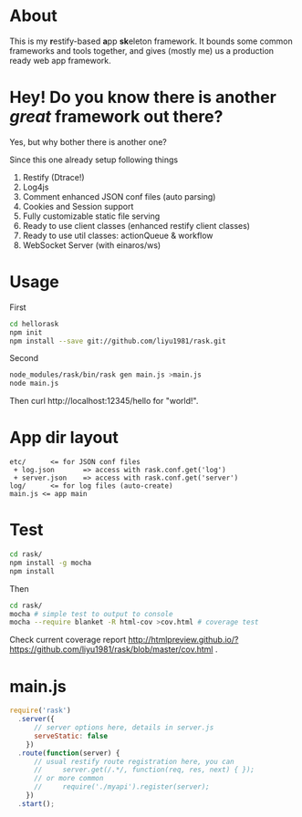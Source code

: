 About
=====

This is my **r**estify-based **a**pp **sk**eleton framework. It bounds some common frameworks and tools together, and gives (mostly me) us a production ready web app framework.

Hey! Do you know there is another *great* framework out there?
===================================================

Yes, but why bother there is another one?

Since this one already setup following things

1. Restify (Dtrace!)
2. Log4js
3. Comment enhanced JSON conf files (auto parsing)
4. Cookies and Session support
5. Fully customizable static file serving
6. Ready to use client classes (enhanced restify client classes)
7. Ready to use util classes: actionQueue & workflow
8. WebSocket Server (with einaros/ws)

Usage
=====

First

```bash
cd hellorask
npm init
npm install --save git://github.com/liyu1981/rask.git
```

Second
```bash
node_modules/rask/bin/rask gen main.js >main.js
node main.js
```

Then curl http://localhost:12345/hello for "world!".

App dir layout
===========

```
etc/      <= for JSON conf files
 + log.json       => access with rask.conf.get('log')
 + server.json    => access with rask.conf.get('server')
log/      <= for log files (auto-create)
main.js <= app main
```

Test
====

```bash
cd rask/
npm install -g mocha
npm install
```

Then

```bash
cd rask/
mocha # simple test to output to console
mocha --require blanket -R html-cov >cov.html # coverage test
```

Check current coverage report http://htmlpreview.github.io/?https://github.com/liyu1981/rask/blob/master/cov.html .

main.js
======

```javascript
require('rask')
  .server({
      // server options here, details in server.js
      serveStatic: false
    })
  .route(function(server) {
      // usual restify route registration here, you can
      //     server.get(/.*/, function(req, res, next) { });
      // or more common
      //     require('./myapi').register(server);
    })
  .start();
```
